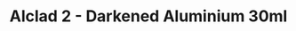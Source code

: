 ---
layout: product
title: "Alclad 2 - Darkened Aluminium 30ml"
price: "TBA" 
desc: "Metalizer boja"
img_path: "/assets/img/ALC103.webp"
brand: "N/A"
available: false
special_offer: false
new: false
soon: false
cat: "040000"
subcat: "040300"
subsubcat: "0N/A"
sifra: "ALC103"
popular: false
spec: false
---
